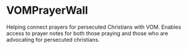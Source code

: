 # VOMPrayerWall
Helping connect prayers for persecuted Christians with VOM. Enables access to prayer notes for both those praying and those who are advocating for persecuted christians.
